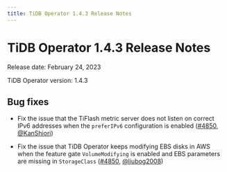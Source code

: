 ```yaml
---
title: TiDB Operator 1.4.3 Release Notes
---
```


# TiDB Operator 1.4.3 Release Notes

Release date: February 24, 2023

TiDB Operator version: 1.4.3

## Bug fixes

- Fix the issue that the TiFlash metric server does not listen on correct IPv6 addresses when the `preferIPv6` configuration is enabled ([#4850](https://github.com/pingcap/tidb-operator/pull/4889), [@KanShiori](https://github.com/KanShiori))

- Fix the issue that TiDB Operator keeps modifying EBS disks in AWS when the feature gate `VolumeModifying` is enabled and EBS parameters are missing in `StorageClass` ([#4850](https://github.com/pingcap/tidb-operator/pull/4892), [@liubog2008](https://github.com/liubog2008))
